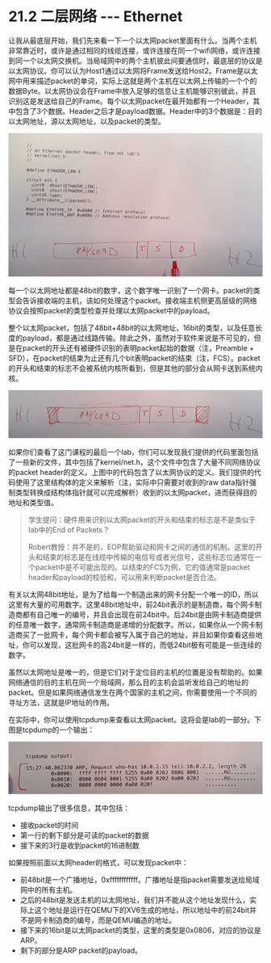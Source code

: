 # 21.2 二层网络 --- Ethernet

让我从最底层开始，我们先来看一下一个以太网packet里面有什么。当两个主机非常靠近时，或许是通过相同的线缆连接，或许连接在同一个wifi网络，或许连接到同一个以太网交换机。当局域网中的两个主机彼此间要通信时，最底层的协议是以太网协议。你可以认为Host1通过以太网将Frame发送给Host2。Frame是以太网中用来描述packet的单词，实际上这就是两个主机在以太网上传输的一个个的数据Byte。以太网协议会在Frame中放入足够的信息让主机能够识别彼此，并且识别这是发送给自己的Frame。每个以太网packet在最开始都有一个Header，其中包含了3个数据。Header之后才是payload数据。Header中的3个数据是：目的以太网地址，源以太网地址，以及packet的类型。

![](../.gitbook/assets/image%20%28422%29.png)

每一个以太网地址都是48bit的数字，这个数字唯一识别了一个网卡。packet的类型会告诉接收端的主机，该如何处理这个packet。接收端主机侧更高层级的网络协议会按照packet的类型检查并处理以太网packet中的payload。

整个以太网packet，包括了48bit+48bit的以太网地址，16bit的类型，以及任意长度的payload，都是通过线路传输。除此之外，虽然对于软件来说是不可见的，但是在packet的开头还有被硬件识别的表明packet起始的数据（注，Preamble + SFD），在packet的结束为止还有几个bit表明packet的结束（注，FCS）。packet的开头和结束的标志不会被系统内核所看到，但是其他的部分会从网卡送到系统内核。

![](../.gitbook/assets/image%20%28373%29.png)

如果你们查看了这门课程的最后一个lab，你们可以发现我们提供的代码里面包括了一些新的文件，其中包括了kernel/net.h，这个文件中包含了大量不同网络协议的packet header的定义。上图中的代码包含了以太网协议的定义。我们提供的代码使用了这里结构体的定义来解析（注，实际中只需要对收到的raw data指针强制类型转换成结构体指针就可以完成解析）收到的以太网packet，进而获得目的地址和类型值。

> 学生提问：硬件用来识别以太网packet的开头和结束的标志是不是类似于lab中的End of Packets？
>
> Robert教授：并不是的，EOP帮助驱动和网卡之间的通信的机制。这里的开头和结束的标志是在线缆中传输的电信号或者光信号，这些标志位通常在一个packet中是不可能出现的。以结束的FCS为例，它的值通常是packet header和payload的校验和，可以用来判断packet是否合法。

有关以太网48bit地址，是为了给每一个制造出来的网卡分配一个唯一的ID，所以这里有大量的可用数字。这里48bit地址中，前24bit表示的是制造商，每个网卡制造商都有自己唯一的编号，并且会出现在前24bit中。后24bit是由网卡制造商提供的任意唯一数字，通常网卡制造商是递增的分配数字。所以，如果你从一个网卡制造商买了一批网卡，每个网卡都会被写入属于自己的地址，并且如果你查看这些地址，你可以发现，这批网卡的高24bit是一样的，而低24bit极有可能是一些连续的数字。

虽然以太网地址是唯一的，但是它们对于定位目的主机的位置是没有帮助的。如果网络通信的目的主机在同一个局域网，那么目的主机会监听发给自己的地址的packet。但是如果网络通信发生在两个国家的主机之间，你需要使用一个不同的寻址方法，这就是IP地址的作用。

在实际中，你可以使用tcpdump来查看以太网packet。这将会是lab的一部分。下图是tcpdump的一个输出：

![](../.gitbook/assets/image%20%28388%29.png)

tcpdump输出了很多信息，其中包括：

* 接收packet的时间
* 第一行的剩下部分是可读的packet的数据
* 接下来的3行是收到packet的16进制数

如果按照前面以太网header的格式，可以发现packet中：

* 前48bit是一个广播地址，0xffffffffffff。广播地址是指packet需要发送给局域网中的所有主机。
* 之后的48bit是发送主机的以太网地址，我们并不能从这个地址发现什么，实际上这个地址是运行在QEMU下的XV6生成的地址，所以地址中的前24bit并不是网卡制造商的编号，而是QEMU编造的地址。
* 接下来的16bit是以太网packet的类型，这里的类型是0x0806，对应的协议是ARP。
* 剩下的部分是ARP packet的payload。

